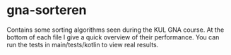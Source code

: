 # gna-sorteren

Contains some sorting algorithms seen during the KUL GNA course.
At the bottom of each file I give a quick overview of their performance.
You can run the tests in main/tests/kotlin to view real results.


